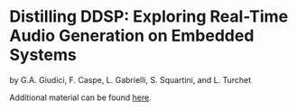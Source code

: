 # Distilling DDSP: Exploring Real-Time Audio Generation on Embedded Systems
by G.A. Giudici, F. Caspe, L. Gabrielli, S. Squartini, and L. Turchet

Additional material can be found [here](https://gregogiudici.github.io/DistillingDDSP_SoundOfDAFx/docs/).
